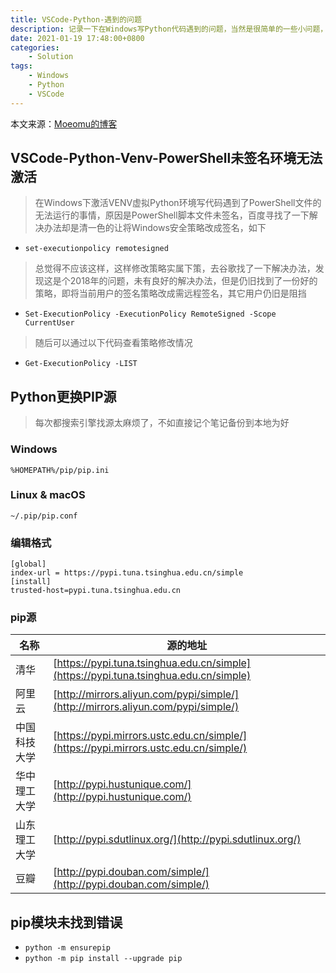 ```yaml
---
title: VSCode-Python-遇到的问题
description: 记录一下在Windows写Python代码遇到的问题，当然是很简单的一些小问题，算是本地备份一下笔记
date: 2021-01-19 17:48:00+0800
categories:
    - Solution
tags:
    - Windows
    - Python
    - VSCode
---
```


本文来源：[Moeomu的博客](/zh-cn/posts/VSCode-Python-遇到的问题/)

## VSCode-Python-Venv-PowerShell未签名环境无法激活

> 在Windows下激活VENV虚拟Python环境写代码遇到了PowerShell文件的无法运行的事情，原因是PowerShell脚本文件未签名，百度寻找了一下解决办法却是清一色的让将Windows安全策略改成签名，如下

- `set-executionpolicy remotesigned`

> 总觉得不应该这样，这样修改策略实属下策，去谷歌找了一下解决办法，发现这是个2018年的问题，未有良好的解决办法，但是仍旧找到了一份好的策略，即将当前用户的签名策略改成需远程签名，其它用户仍旧是阻挡

- `Set-ExecutionPolicy -ExecutionPolicy RemoteSigned -Scope CurrentUser`

> 随后可以通过以下代码查看策略修改情况

- `Get-ExecutionPolicy -LIST`

## Python更换PIP源

> 每次都搜索引擎找源太麻烦了，不如直接记个笔记备份到本地为好

### Windows

`%HOMEPATH%/pip/pip.ini`

### Linux & macOS

`~/.pip/pip.conf`

### 编辑格式

```text
[global]
index-url = https://pypi.tuna.tsinghua.edu.cn/simple
[install]
trusted-host=pypi.tuna.tsinghua.edu.cn
```

### pip源

| 名称 | 源的地址 |
| - | - |
| 清华 | [https://pypi.tuna.tsinghua.edu.cn/simple](https://pypi.tuna.tsinghua.edu.cn/simple) |
| 阿里云 | [http://mirrors.aliyun.com/pypi/simple/](http://mirrors.aliyun.com/pypi/simple/) |
| 中国科技大学 | [https://pypi.mirrors.ustc.edu.cn/simple/](https://pypi.mirrors.ustc.edu.cn/simple/) |
| 华中理工大学 | [http://pypi.hustunique.com/](http://pypi.hustunique.com/) |
| 山东理工大学 | [http://pypi.sdutlinux.org/](http://pypi.sdutlinux.org/) |
| 豆瓣 | [http://pypi.douban.com/simple/](http://pypi.douban.com/simple/) |

## pip模块未找到错误

- `python -m ensurepip`
- `python -m pip install --upgrade pip`
